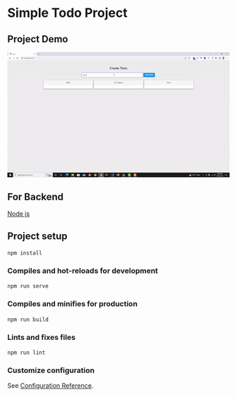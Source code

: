 # Simple Todo Project

## Project Demo
![](https://github.com/bdraihan71/todo-vuejs/blob/main/todo.gif)

## For Backend 
[Node js](https://github.com/bdraihan71/todo-nodejs)

## Project setup
```
npm install
```

### Compiles and hot-reloads for development
```
npm run serve
```

### Compiles and minifies for production
```
npm run build
```

### Lints and fixes files
```
npm run lint
```

### Customize configuration
See [Configuration Reference](https://cli.vuejs.org/config/).
